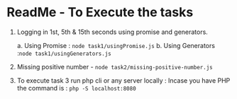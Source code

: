# ReadMe - To Execute the tasks

1. Logging in 1st, 5th & 15th seconds using promise and generators.

   a. Using Promise : `node task1/usingPromise.js`
   b. Using Generators :`node task1/usingGenerators.js`

2. Missing positive number - `node task2/missing-positive-number.js`

3. To execute task 3 run php cli or any server locally :
   Incase you have PHP the command is : `php -S localhost:8080`

